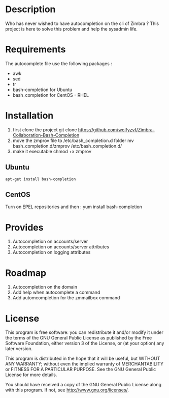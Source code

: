 # Description
Who has never wished to have autocompletion on the cli of Zimbra ?
This project is here to solve this problem and help the sysadmin life.

# Requirements
The autocomplete file use the following packages :
- awk
- sed
- tr
- bash-completion for Ubuntu
- bash_completion for CentOS - RHEL

# Installation
1. first clone the project
    git clone https://github.com/wolfyzvf/Zimbra-Collaboration-Bash-Completion
2. move the zmprov file to /etc/bash_completion.d folder
    mv bash_completion.d/zmprov /etc/bash_completion.d/
3. make it executable
    chmod +x zmprov

## Ubuntu
    apt-get install bash-completion

## CentOS
Turn on EPEL repositories and then :
    yum install bash-completion

# Provides
1. Autocompletion on accounts/server
2. Autocompletion on accounts/server attributes
3. Autocompletion on logging attributes

# Roadmap
1. Autocompletion on the domain
2. Add help when autocomplete a command
3. Add automcompletion for the zmmailbox command

# License
This program is free software: you can redistribute it and/or modify
it under the terms of the GNU General Public License as published by
the Free Software Foundation, either version 3 of the License, or
(at your option) any later version.

This program is distributed in the hope that it will be useful,
but WITHOUT ANY WARRANTY; without even the implied warranty of
MERCHANTABILITY or FITNESS FOR A PARTICULAR PURPOSE.  See the
GNU General Public License for more details.

You should have received a copy of the GNU General Public License
along with this program.  If not, see <http://www.gnu.org/licenses/>.
